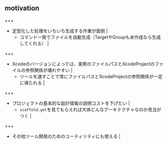 ## motivation

+++

- 定型化した処理をいちいち生成する作業が面倒 |
  - コマンド一発でファイルを自動生成（TargetやGroupも未作成なら生成してくれる） |

+++

- Xcodeのバージョンによっては、実際のファイルパスとXcodeProjectのファイルの参照関係が壊れやすい |
  - ツールを通すことで常にファイルパスとXcodeProjectの参照関係が一定に保たれる |

+++

- プロジェクトの基本的な設計情報の説明コストを下げたい |
  - `scaffold.yml`を見てもらえれば大体どんなアーキテクチャなのか見当がつく |

+++

- その他ツール開発のためのユーティリティにも使える |
